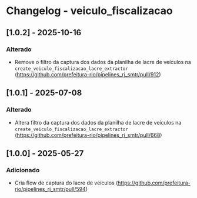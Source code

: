 # Changelog - veiculo_fiscalizacao

## [1.0.2] - 2025-10-16

### Alterado

- Remove o filtro da captura dos dados da planilha de lacre de veículos na `create_veiculo_fiscalizacao_lacre_extractor` (https://github.com/prefeitura-rio/pipelines_rj_smtr/pull/912)

## [1.0.1] - 2025-07-08

### Alterado

- Altera filtro da captura dos dados da planilha de lacre de veículos na `create_veiculo_fiscalizacao_lacre_extractor` (https://github.com/prefeitura-rio/pipelines_rj_smtr/pull/668)

## [1.0.0] - 2025-05-27

### Adicionado

- Cria flow de captura do lacre de veículos (https://github.com/prefeitura-rio/pipelines_rj_smtr/pull/594)